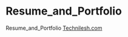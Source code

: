 # Resume_and_Portfolio
Resume_and_Portfolio
<a href='https://www.technilesh.com'>Technilesh.com</a>
